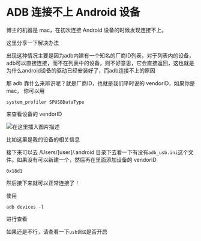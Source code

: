 # ADB 连接不上 Android 设备

博主的机器是 mac，在初次连接 Android 设备的时候发现连接不上。

这里分享一下解决办法

出现这种情况主要是因为adb内建有一个知名的厂商ID列表，对于列表内的设备，adb可以直接连接，而不在列表中的设备，则不好意思，它会直接返回，这也就是为什么android设备的驱动已经安装好了，而adb连接不上的原因

那 adb 靠什么来辨识呢？就是厂商ID，也就是我们平时说的 vendorID，如果你是 mac， 你可以用

```
system_profiler SPUSBDataType
```

来查看设备的 vendorID

![在这里插入图片描述](https://img-blog.csdn.net/20181021233011604?watermark/2/text/aHR0cHM6Ly9ibG9nLmNzZG4ubmV0L0hhb0RhV2FuZw==/font/5a6L5L2T/fontsize/400/fill/I0JBQkFCMA==/dissolve/70)

比如这里是我的设备的相关信息

接下来可以去 /Users/[user]/.android 目录下去看一下有没有`adb_usb.ini`这个文件。如果没有可以新建一个，然后再在里面添加设备的 vendorID

```
0x18d1
```

然后接下来就可以正常连接了！

使用

```
adb devices -l
```

进行查看

如果还是不行，请查看一下`usb调试`是否开启

